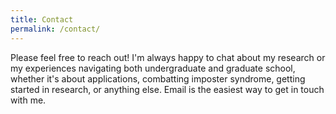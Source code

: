 ```yaml
---
title: Contact
permalink: /contact/
---
```


Please feel free to reach out! I'm always happy to chat about my research or my experiences navigating both undergraduate and graduate school, whether it's about applications, combatting imposter syndrome, getting started in research, or anything else. Email is the easiest way to get in touch with me. 
